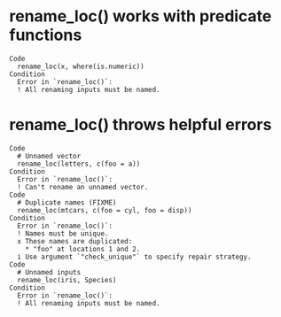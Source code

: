 # rename_loc() works with predicate functions

    Code
      rename_loc(x, where(is.numeric))
    Condition
      Error in `rename_loc()`:
      ! All renaming inputs must be named.

# rename_loc() throws helpful errors

    Code
      # Unnamed vector
      rename_loc(letters, c(foo = a))
    Condition
      Error in `rename_loc()`:
      ! Can't rename an unnamed vector.
    Code
      # Duplicate names (FIXME)
      rename_loc(mtcars, c(foo = cyl, foo = disp))
    Condition
      Error in `rename_loc()`:
      ! Names must be unique.
      x These names are duplicated:
        * "foo" at locations 1 and 2.
      i Use argument `"check_unique"` to specify repair strategy.
    Code
      # Unnamed inputs
      rename_loc(iris, Species)
    Condition
      Error in `rename_loc()`:
      ! All renaming inputs must be named.

